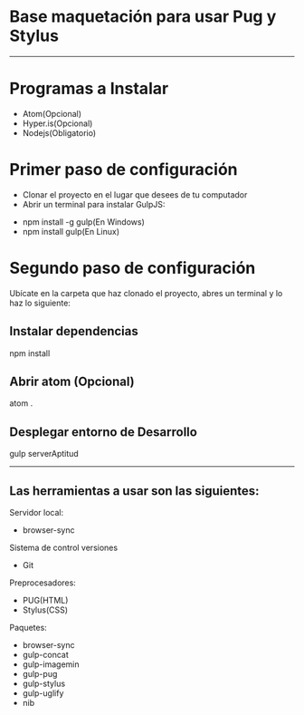 # Base maquetación para usar Pug y Stylus

--------------------------------------------------------
# Programas a Instalar

* Atom(Opcional)
* Hyper.is(Opcional)
* Nodejs(Obligatorio)

# Primer paso de configuración
- Clonar el proyecto en el lugar que desees de tu computador
- Abrir un terminal para instalar GulpJS:
* npm install -g gulp(En Windows)
* npm install gulp(En Linux)

# Segundo paso de configuración
Ubícate en la carpeta que haz clonado el proyecto, abres un terminal y lo haz lo siguiente:

## Instalar dependencias
npm install

## Abrir atom (Opcional)
atom .

## Desplegar entorno de Desarrollo
gulp serverAptitud

--------------------------------------------------------

## Las herramientas a usar son las siguientes:

Servidor local:
+ browser-sync

Sistema de control versiones
+ Git

Preprocesadores:
+ PUG(HTML)
+ Stylus(CSS)

Paquetes:
+ browser-sync
+ gulp-concat
+ gulp-imagemin
+ gulp-pug
+ gulp-stylus
+ gulp-uglify
+ nib
